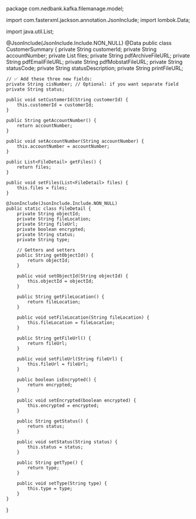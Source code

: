 package com.nedbank.kafka.filemanage.model;

import com.fasterxml.jackson.annotation.JsonInclude;
import lombok.Data;

import java.util.List;

@JsonInclude(JsonInclude.Include.NON_NULL)
@Data
public class CustomerSummary {
    private String customerId;
    private String accountNumber;
    private List<FileDetail> files;
    private String pdfArchiveFileURL;
    private String pdfEmailFileURL;
    private String pdfMobstatFileURL;
    private String statusCode;
    private String statusDescription;
    private String printFileURL;

    // ✅ Add these three new fields:
    private String cisNumber; // Optional: if you want separate field
    private String status;

    public void setCustomerId(String customerId) {
        this.customerId = customerId;
    }

    public String getAccountNumber() {
        return accountNumber;
    }

    public void setAccountNumber(String accountNumber) {
        this.accountNumber = accountNumber;
    }

    public List<FileDetail> getFiles() {
        return files;
    }

    public void setFiles(List<FileDetail> files) {
        this.files = files;
    }

    @JsonInclude(JsonInclude.Include.NON_NULL)
    public static class FileDetail {
        private String objectId;
        private String fileLocation;
        private String fileUrl;
        private boolean encrypted;
        private String status;
        private String type;

        // Getters and setters
        public String getObjectId() {
            return objectId;
        }

        public void setObjectId(String objectId) {
            this.objectId = objectId;
        }

        public String getFileLocation() {
            return fileLocation;
        }

        public void setFileLocation(String fileLocation) {
            this.fileLocation = fileLocation;
        }

        public String getFileUrl() {
            return fileUrl;
        }

        public void setFileUrl(String fileUrl) {
            this.fileUrl = fileUrl;
        }

        public boolean isEncrypted() {
            return encrypted;
        }

        public void setEncrypted(boolean encrypted) {
            this.encrypted = encrypted;
        }

        public String getStatus() {
            return status;
        }

        public void setStatus(String status) {
            this.status = status;
        }

        public String getType() {
            return type;
        }

        public void setType(String type) {
            this.type = type;
        }
    }
}
